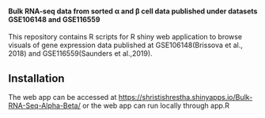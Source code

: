 #### Bulk RNA-seq data from sorted α and β cell data published under datasets GSE106148 and GSE116559

This repository contains R scripts for R shiny web application to browse visuals of gene expression data published at GSE106148(Brissova et al., 2018) and GSE116559(Saunders et al.,2019). 



## Installation

The web app can be accessed at https://shristishrestha.shinyapps.io/Bulk-RNA-Seq-Alpha-Beta/ or the web app can run locally through app.R
